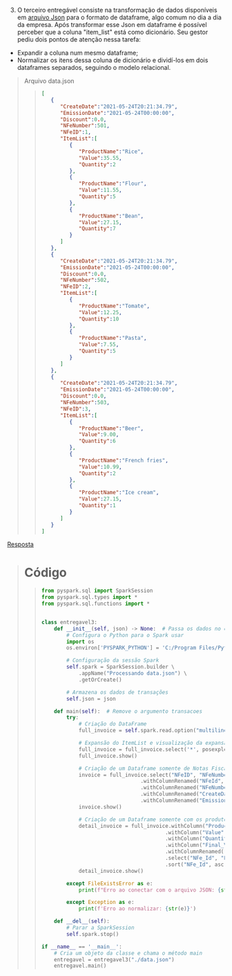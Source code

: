 3) O terceiro entregável consiste na transformação de dados disponíveis em <a href="hsrc/ttps://drive.google.com/file/d/1IDCjpDZh5St97jw4K_bAewJ8hf-rax9C/view?usp=sharing">arquivo Json</a> para o formato de dataframe, algo comum no dia a dia da empresa. Após transformar esse Json em dataframe é possível perceber que a coluna "item_list" está como dicionário. Seu gestor pediu dois pontos de atenção nessa tarefa:

- Expandir a coluna num mesmo dataframe;
- Normalizar os itens dessa coluna de dicionário e dividí-los em dois dataframes separados, seguindo o modelo relacional.

> Arquivo data.json 
>> ~~~JSON
>> [
>>    {
>>       "CreateDate":"2021-05-24T20:21:34.79",
>>       "EmissionDate":"2021-05-24T00:00:00",
>>       "Discount":0.0,
>>       "NFeNumber":501,
>>       "NFeID":1,
>>       "ItemList":[
>>          {
>>             "ProductName":"Rice",
>>             "Value":35.55,
>>             "Quantity":2
>>          },
>>          {
>>             "ProductName":"Flour",
>>             "Value":11.55,
>>             "Quantity":5
>>          },
>>          {
>>             "ProductName":"Bean",
>>             "Value":27.15,
>>             "Quantity":7
>>          }
>>       ]
>>    },
>>    {
>>       "CreateDate":"2021-05-24T20:21:34.79",
>>       "EmissionDate":"2021-05-24T00:00:00",
>>       "Discount":0.0,
>>       "NFeNumber":502,
>>       "NFeID":2,
>>       "ItemList":[
>>          {
>>             "ProductName":"Tomate",
>>             "Value":12.25,
>>             "Quantity":10
>>          },
>>          {
>>             "ProductName":"Pasta",
>>             "Value":7.55,
>>             "Quantity":5
>>          }
>>       ]
>>    },
>>    {
>>       "CreateDate":"2021-05-24T20:21:34.79",
>>       "EmissionDate":"2021-05-24T00:00:00",
>>       "Discount":0.0,
>>       "NFeNumber":503,
>>       "NFeID":3,
>>       "ItemList":[
>>          {
>>             "ProductName":"Beer",
>>             "Value":9.00,
>>             "Quantity":6
>>          },
>>          {
>>             "ProductName":"French fries",
>>             "Value":10.99,
>>             "Quantity":2
>>          },
>>          {
>>             "ProductName":"Ice cream",
>>             "Value":27.15,
>>             "Quantity":1
>>          }
>>       ]
>>    }
>> ]
>> ~~~

<a href ="main.py">Resposta</a>

> # Código
>> ~~~python
>> from pyspark.sql import SparkSession
>> from pyspark.sql.types import *
>> from pyspark.sql.functions import *
>> 
>> 
>> class entregavel3:
>>     def __init__(self, json) -> None:  # Passa os dados no construtor
>>         # Configura o Python para o Spark usar
>>         import os
>>         os.environ['PYSPARK_PYTHON'] = 'C:/Program Files/Python310/python.exe'
>> 
>>         # Configuração da sessão Spark
>>         self.spark = SparkSession.builder \
>>             .appName("Processando data.json") \
>>             .getOrCreate()
>> 
>>         # Armazena os dados de transações
>>         self.json = json
>> 
>>     def main(self):  # Remove o argumento transacoes
>>         try:
>>             # Criação do DataFrame          
>>             full_invoice = self.spark.read.option("multiline", "true").json(self.json) 
>> 
>>             # Expansão do ItemList e visualização da expansão em um mesmo DataFrame
>>             full_invoice = full_invoice.select('*', posexplode("ItemList").alias("ProductID", "Products_Items")).drop("ItemList")
>>             full_invoice.show()
>> 
>>             # Criação de um Dataframe somente de Notas Fiscais
>>             invoice = full_invoice.select("NFeID", "NFeNumber", "CreateDate", "EmissionDate")\
>>                                 .withColumnRenamed("NFeId", "NFe_Id")\
>>                                 .withColumnRenamed("NFeNumber", "NFe_Number")\
>>                                 .withColumnRenamed("CreateDate", "NFe_Create_Date")\
>>                                 .withColumnRenamed("EmissionDate", "NFe_Emission_Date").distinct().sort("NFe_Id")
>>             invoice.show()
>> 
>>             # Criação de um Dataframe somente com os produtos e seu relacionamento com notas fiscais.
>>             detail_invoice = full_invoice.withColumn("ProductName", col("Products_Items.ProductName"))\
>>                                         .withColumn("Value", col("Products_Items.Value"))\
>>                                         .withColumn("Quantity", col("Products_Items.Quantity"))\
>>                                         .withColumn("Final_Value", round(col("Value") * (1 - col("Discount")), 2))\
>>                                         .withColumnRenamed("NFeId", "NFe_Id")\
>>                                         .select("NFe_Id", "ProductID", "ProductName", "Quantity", "Value", "Discount", "Final_Value")\
>>                                         .sort("NFe_Id", asc("ProductID"))
>>             detail_invoice.show()
>> 
>>         except FileExistsError as e:
>>             print(f"Erro ao conectar com o arquivo JSON: {str(e)}")
>> 
>>         except Exception as e:
>>             print(f'Erro ao normalizar: {str(e)}')
>> 
>>     def __del__(self):
>>         # Parar a SparkSession
>>         self.spark.stop()
>> 
>> if __name__ == '__main__':
>>     # Cria um objeto da classe e chama o método main
>>     entregavel = entregavel3("./data.json")
>>     entregavel.main() 